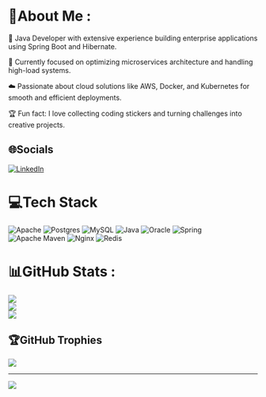 # 💫About Me :
🚀 Java Developer with extensive experience building enterprise applications using Spring Boot and Hibernate.

🔧 Currently focused on optimizing microservices architecture and handling high-load systems.

☁️ Passionate about cloud solutions like AWS, Docker, and Kubernetes for smooth and efficient deployments.

🏆 Fun fact: I love collecting coding stickers and turning challenges into creative projects.

## 🌐Socials
[![LinkedIn](https://img.shields.io/badge/LinkedIn-%230077B5.svg?logo=linkedin&logoColor=white)](https://linkedin.com/in/altynbek-umbetbayev) 

# 💻Tech Stack
![Apache](https://img.shields.io/badge/apache-%23D42029.svg?style=for-the-badge&logo=apache&logoColor=white) ![Postgres](https://img.shields.io/badge/postgres-%23316192.svg?style=for-the-badge&logo=postgresql&logoColor=white) ![MySQL](https://img.shields.io/badge/mysql-%2300f.svg?style=for-the-badge&logo=mysql&logoColor=white) ![Java](https://img.shields.io/badge/java-%23ED8B00.svg?style=for-the-badge&logo=java&logoColor=white) ![Oracle](https://img.shields.io/badge/Oracle-F80000?style=for-the-badge&logo=oracle&logoColor=white) ![Spring](https://img.shields.io/badge/spring-%236DB33F.svg?style=for-the-badge&logo=spring&logoColor=white) ![Apache Maven](https://img.shields.io/badge/Apache%20Maven-C71A36?style=for-the-badge&logo=Apache%20Maven&logoColor=white) ![Nginx](https://img.shields.io/badge/nginx-%23009639.svg?style=for-the-badge&logo=nginx&logoColor=white) ![Redis](https://img.shields.io/badge/redis-%23DD0031.svg?style=for-the-badge&logo=redis&logoColor=white)
# 📊GitHub Stats :
![](https://github-readme-stats.vercel.app/api?username=Altynbek03&theme=tokyonight&hide_border=false&include_all_commits=true&count_private=true)<br/>
![](https://github-readme-streak-stats.herokuapp.com/?user=Altynbek03&theme=tokyonight&hide_border=false)<br/>
![](https://github-readme-stats.vercel.app/api/top-langs/?username=Altynbek03&theme=tokyonight&hide_border=false&include_all_commits=true&count_private=true&layout=compact)

## 🏆GitHub Trophies
![](https://github-trophies.vercel.app/?username=Altynbek03&theme=darkhub&no-frame=false&no-bg=false&margin-w=4)

---
[![](https://visitcount.itsvg.in/api?id=Altynbek03&icon=0&color=0)](https://visitcount.itsvg.in)
